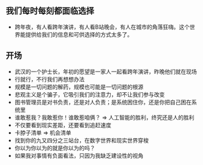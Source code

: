 
## 我们每时每刻都面临选择
- 跨年夜，有人看跨年演讲，有人看B站晚会，有人在城市的角落狂嗨。这个世界能提供给我们的信息和可供选择的方式太多了。

## 开场
- 武汉的一个护士长，年初的愿望是一家人一起看跨年演讲，昨晚他们就在现场
- 行就行，不行我们再想想办法
- 规模是一切问题的解药，规模也可能是一切问题的根源
- 悲观主义是个骗子，它吸引我们的注意力，却不让我们参与改变
- 图书管理员是对书负责，还是对人负责；是系统困住你，还是你把自己困在系统里
- 谁敢惹我？我敢惹你！谁敢惹咱俩？ => 人工智能的胜利，终究还是人的胜利
- 不仅要看到现实差距，还要看到追赶速度
- 卡脖子清单 => 机会清单
- 找到你的九又四分之三站台，在数字世界和现实世界穿梭
- 你以为你以为的就是你以为的吗？
- 如果我对事情有负面看法，只因为我缺乏建设性的视角